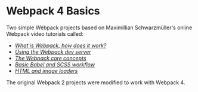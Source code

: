 # Webpack 4 Basics

Two simple Webpack projects based on Maximillian Schwarzmüller's online Webpack video tutorials called: 

* [*What is Webpack, how does it work?*](https://www.youtube.com/watch?v=GU-2T7k9NfI)
* [*Using the Webpack dev server*](https://www.youtube.com/watch?v=HNRt0lODCQM)
* [*The Webpack core concepts*](https://www.youtube.com/watch?v=8DDVr6wjJzQ)
* [*Basic Babel and SCSS workflow*](https://www.youtube.com/watch?v=8vnkM8JgjpU)
* [*HTML and image loaders*](https://www.youtube.com/watch?v=CzLiXgRUt4g)

The original Webpack 2 projects were modified to work with Webpack 4.







